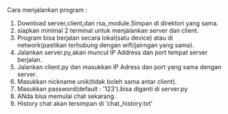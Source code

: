 Cara menjalankan program : 
1. Download server,client,dan rsa_module.Simpan di direktori yang sama.
2. siapkan minimal 2 terminal untuk menjalankan server dan client.
3. Program bisa berjalan secara lokal(satu device) atau di network(pastikan terhubung dengan wifi/jairngan yang sama).
4. Jalankan server.py,akan muncul IP Address dan port tempat server berjalan.
5. Jalankan client.py dan masukkan IP Adress dan port yang sama dengan server.
6. Masukkan nickname unik(tidak boleh sama antar client).
7. Masukkan password(default : '123').bisa diganti di server.py
8. ANda bisa memulai chat sekarang.
9. History chat akan tersimpan di 'chat_history.txt'
